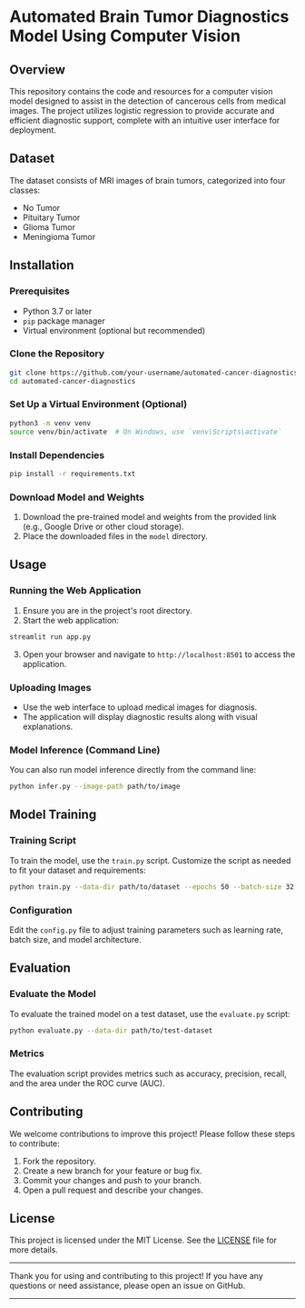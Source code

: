 # Automated Brain Tumor Diagnostics Model Using Computer Vision

## Overview

This repository contains the code and resources for a computer vision model designed to assist in the detection of cancerous cells from medical images. The project utilizes logistic regression to provide accurate and efficient diagnostic support, complete with an intuitive user interface for deployment.

## Dataset
The dataset consists of MRI images of brain tumors, categorized into four classes:

- No Tumor
- Pituitary Tumor
- Glioma Tumor
- Meningioma Tumor

## Installation

### Prerequisites

- Python 3.7 or later
- `pip` package manager
- Virtual environment (optional but recommended)

### Clone the Repository

```bash
git clone https://github.com/your-username/automated-cancer-diagnostics.git
cd automated-cancer-diagnostics
```

### Set Up a Virtual Environment (Optional)

```bash
python3 -m venv venv
source venv/bin/activate  # On Windows, use `venv\Scripts\activate`
```

### Install Dependencies

```bash
pip install -r requirements.txt
```

### Download Model and Weights

1. Download the pre-trained model and weights from the provided link (e.g., Google Drive or other cloud storage).
2. Place the downloaded files in the `model` directory.

## Usage

### Running the Web Application

1. Ensure you are in the project's root directory.
2. Start the web application:

```bash
streamlit run app.py
```

3. Open your browser and navigate to `http://localhost:8501` to access the application.

### Uploading Images

- Use the web interface to upload medical images for diagnosis.
- The application will display diagnostic results along with visual explanations.

### Model Inference (Command Line)

You can also run model inference directly from the command line:

```bash
python infer.py --image-path path/to/image
```

## Model Training

### Training Script

To train the model, use the `train.py` script. Customize the script as needed to fit your dataset and requirements:

```bash
python train.py --data-dir path/to/dataset --epochs 50 --batch-size 32
```

### Configuration

Edit the `config.py` file to adjust training parameters such as learning rate, batch size, and model architecture.

## Evaluation

### Evaluate the Model

To evaluate the trained model on a test dataset, use the `evaluate.py` script:

```bash
python evaluate.py --data-dir path/to/test-dataset
```

### Metrics

The evaluation script provides metrics such as accuracy, precision, recall, and the area under the ROC curve (AUC).

## Contributing

We welcome contributions to improve this project! Please follow these steps to contribute:

1. Fork the repository.
2. Create a new branch for your feature or bug fix.
3. Commit your changes and push to your branch.
4. Open a pull request and describe your changes.

## License

This project is licensed under the MIT License. See the [LICENSE](LICENSE) file for more details.

---

Thank you for using and contributing to this project! If you have any questions or need assistance, please open an issue on GitHub.

---
